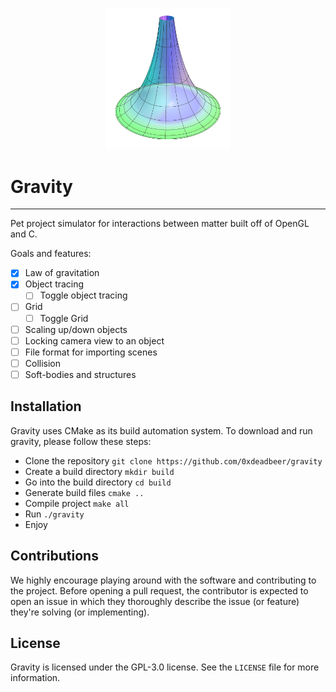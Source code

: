 
<p align="center">
    <img src=".imgs/icon.png" width="200"/>
</p>

# Gravity

--- 

Pet project simulator for interactions between matter built off of OpenGL and C. 

Goals and features: 
- [x] Law of gravitation 
- [x] Object tracing
  - [ ] Toggle object tracing
- [ ] Grid
  - [ ] Toggle Grid
- [ ] Scaling up/down objects
- [ ] Locking camera view to an object
- [ ] File format for importing scenes
- [ ] Collision 
- [ ] Soft-bodies and structures 

## Installation 

Gravity uses CMake as its build automation system. To download and run gravity, please follow these steps: 
- Clone the repository `git clone https://github.com/0xdeadbeer/gravity`
- Create a build directory `mkdir build`
- Go into the build directory `cd build`
- Generate build files `cmake ..`
- Compile project `make all`
- Run `./gravity`
- Enjoy

## Contributions 

We highly encourage playing around with the software and contributing to the project.
Before opening a pull request, the contributor is expected to open an issue in which they thoroughly describe the issue (or feature) they're solving (or implementing).

## License 

Gravity is licensed under the GPL-3.0 license. See the `LICENSE` file for more information.
